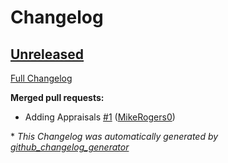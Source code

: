# Changelog

## [Unreleased](https://github.com/simpleanalytics/rubyonrails-plugin/tree/HEAD)

[Full Changelog](https://github.com/simpleanalytics/rubyonrails-plugin/compare/882f86b792e451024157ceddcea9b093b1d77093...HEAD)

**Merged pull requests:**

- Adding Appraisals [\#1](https://github.com/simpleanalytics/rubyonrails-plugin/pull/1) ([MikeRogers0](https://github.com/MikeRogers0))



\* *This Changelog was automatically generated by [github_changelog_generator](https://github.com/github-changelog-generator/github-changelog-generator)*
